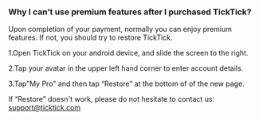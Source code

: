 ### Why I can’t use premium features after I purchased TickTick?

Upon completion of your payment, normally you can enjoy premium features. If not, you should try to restore TickTick.

1.Open TickTick on your android device, and slide the screen to the right.

2.Tap your avatar in the upper left hand corner to enter account details.

3.Tap"My Pro" and then tap “Restore” at the bottom of of the new page.

If “Restore” doesn't work, please do not hesitate to contact us: support@ticktick.com
